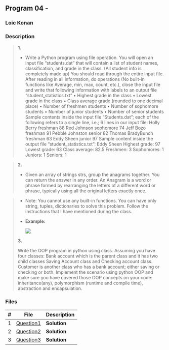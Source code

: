 ## Program 04 - 

### Loic Konan

### Description



> **1.**
>
> - Write a Python program using file operation. You will open an input file “students.dat” that will contain a list of student names, classification, and grade in the class. (All student info is completely made up) You should read through the entire input file. After reading in all information, do operations (No built-in functions like Average, min, max, count, etc.), close the input file and write that following information with labels to an output file “student_statistics.txt”
• Highest grade in the class
• Lowest grade in the class
• Class average grade (rounded to one decimal place)
• Number of freshmen students
• Number of sophomore students
• Number of junior students
• Number of senior students
Sample contents inside the input file “Students.dat”; each of the following refers to a single line, i.e.; 6 lines in our input file:
Holly Berry freshman 88
Red Johnson sophomore 74
Jeff Bozo freshman 91
Pebble Johnston senior 82
Thomas BradyBunch freshman 63
Eddy Sheen junior 97
Sample content inside the output file “student_statistics.txt”:
Eddy Sheen
Highest grade: 97
Lowest grade: 63
Class average: 82.5
Freshmen: 3
Sophomores: 1
Juniors: 1
Seniors: 1


> **2.**
>
> - Given an array of strings strs, group the anagrams together. You can return the
answer in any order.
An Anagram is a word or phrase formed by rearranging the letters of a different word or
phrase, typically using all the original letters exactly once.

> - Note: You cannot use any built-in functions. You can have only string, tuples, dictionaries
> to solve this problem. Follow the instructions that I have mentioned during the class.
> - **Example:**
>
>   <img src="pic3.png">
>
>
> **3.**
>
> Write the OOP program in python using class. Assuming you have four
classes: Bank account which is the parent class and it has two child classes Saving
Account class and Checking account class. Customer is another class who has a bank
account; either saving or checking or both. Implement the scenario using python OOP
and make sure you have covered those OOP concepts on your code: inheritance(any),
polymorphism (runtime and compile time), abstraction and encapsulation.
>
>
### Files

|   #   | File                     | Description  |
| :---: | ------------------------ | ------------ |
|   1   | [Question1](./Question1) | **Solution** |
|   2   | [Question2](./Question2) | **Solution** |
|   3   | [Question3](./Question3) | **Solution** |